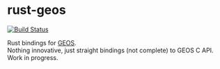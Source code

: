 rust-geos
=========

[![Build Status](https://travis-ci.org/mthh/rust-geos.svg?branch=master)](https://travis-ci.org/mthh/rust-geos)  

Rust bindings for [GEOS](https://trac.osgeo.org/geos/).  
Nothing innovative, just straight bindings (not complete) to GEOS C API.  
Work in progress.
